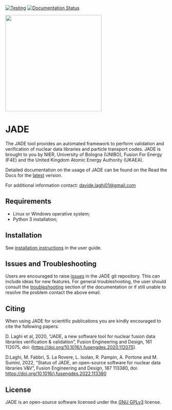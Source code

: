 [![Testing](https://github.com/JADE-V-V/JADE/actions/workflows/pytest.yml/badge.svg?branch=master)](https://github.com/JADE-V-V/JADE/actions/workflows/pytest.yml)
[![Documentation Status](https://readthedocs.org/projects/jade-a-nuclear-data-libraries-vv-tool/badge/?version=latest)](https://jade-a-nuclear-data-libraries-vv-tool.readthedocs.io/en/latest/?badge=latest)

<img src="https://user-images.githubusercontent.com/25747626/118662537-5f124900-b7f0-11eb-8d69-282305f795c4.png" width="300" />

# JADE
The JADE tool provides an automated framework to perform validation and verification of nuclear data libraries and particle transport codes.
JADE is brought to you by NIER, University of Bologna (UNIBO), Fusion For Energy (F4E) and the United Kingdom Atomic Energy Authority (UKAEA).

Detailed documentation on the usage of JADE can be found on the Read the Docs for the [latest](https://jade-a-nuclear-data-libraries-vv-tool.readthedocs.io/en/latest/) version.

For additional information contact: davide.laghi01@gmail.com

## Requirements
- Linux or Windows operative system;
- Python 3 installation;

## Installation
See [installation instructions](https://jade-a-nuclear-data-libraries-vv-tool.readthedocs.io/en/stable/usage/installation.html) in the user guide.

## Issues and Troubleshooting
Users are encouraged to raise [issues](https://github.com/JADE-V-V/JADE/issues) in the JADE git repository. This can include ideas for new features. For general troubleshooting, the user should consult the [troubleshooting](https://jade-a-nuclear-data-libraries-vv-tool.readthedocs.io/en/latest/usage/troubleshooting.html) section of the documentation or if still unable to resolve the problem contact the above email.

## Citing
When using JADE for scientific publications you are kindly encouraged to cite the following papers:

D. Laghi et al, 2020, “JADE, a new software tool for nuclear fusion data libraries verification & validation”, Fusion Engineering and Design, 161 112075, doi: (https://doi.org/10.1016/j.fusengdes.2020.112075).

D.Laghi, M. Fabbri, S. La Rovere, L. Isolan, R. Pampin, A. Portone and M. Sumini, 2022, “Status of JADE, an open-source software for nuclear data libraries V&V”, Fusion Engineering and Design, 187 113380, doi: https://doi.org/10.1016/j.fusengdes.2022.113380

## License
JADE is an open-source software licensed under the [GNU GPLv3](./LICENSE) license.
